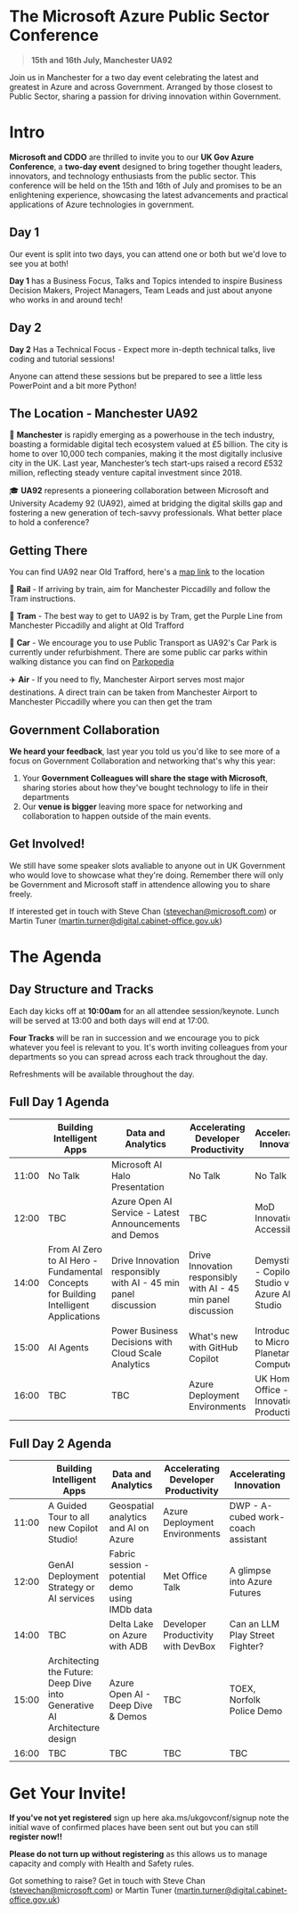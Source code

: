 # The Microsoft Azure Public Sector Conference 

> **15th and 16th July, Manchester UA92**

Join us in Manchester for a two day event celebrating the latest and greatest in Azure and across Government. Arranged by those closest to Public Sector, sharing a passion for driving innovation within Government. 


# Intro

**Microsoft and CDDO** are thrilled to invite you to our **UK Gov Azure Conference**, a **two-day event** designed to bring together thought leaders, innovators, and technology enthusiasts from the public sector. This conference will be held on the 15th and 16th of July and promises to be an enlightening experience, showcasing the latest advancements and practical applications of Azure technologies in government.

## Day 1

Our event is split into two days, you can attend one or both but we'd love to see you at both!

**Day 1** has a Business Focus, Talks and Topics intended to inspire Business Decision Makers, Project Managers, Team Leads and just about anyone who works in and around tech!

## Day 2

**Day 2** Has a Technical Focus - Expect more in-depth technical talks, live coding and tutorial sessions!

Anyone can attend these sessions but be prepared to see a little less PowerPoint and a bit more Python!

## The Location - Manchester UA92 

🏢 **Manchester** is rapidly emerging as a powerhouse in the tech industry, boasting a formidable digital tech ecosystem valued at £5 billion. The city is home to over 10,000 tech companies, making it the most digitally inclusive city in the UK. Last year, Manchester’s tech start-ups raised a record £532 million, reflecting steady venture capital investment since 2018.

🎓 **UA92** represents a pioneering collaboration between Microsoft and University Academy 92 (UA92), aimed at bridging the digital skills gap and fostering a new generation of tech-savvy professionals. What better place to hold a conference?

## Getting There

You can find UA92 near Old Trafford, here's a [map link](https://maps.app.goo.gl/zFuKhJenMg9S1FiEA) to the location


🚝 **Rail** - If arriving by train, aim for Manchester Piccadilly and follow the Tram instructions. 

🚃 **Tram** - The best way to get to UA92 is by Tram, get the Purple Line from Manchester Piccadilly and alight at Old Trafford

🚗 **Car** - We encourage you to use Public Transport as UA92's Car Park is currently under refurbishment. There are some public car parks within walking distance you can find on [Parkopedia](https://en.parkopedia.co.uk/parking/locations/old_trafford_greater_manchester_england_united_kingdom_7753gcw2hhnx9q804b/?country=uk&arriving=202407150900&leaving=202407151800)

✈️ **Air** - If you need to fly, Manchester Airport serves most major destinations. A direct train can be taken from Manchester Airport to Manchester Piccadilly where you can then get the tram

## Government Collaboration

**We heard your feedback**, last year you told us you'd like to see more of a focus on Government Collaboration and networking that's why this year:

 1. Your **Government Colleagues will share the stage with Microsoft**, sharing stories about how they've bought technology to life in their departments
 2. Our **venue is bigger** leaving more space for networking and collaboration to happen outside of the main events.

## Get Involved!
We still have some speaker slots avaliable to anyone out in UK Government who would love to showcase what they're doing. Remember there will only be Government and Microsoft staff in attendence allowing you to share freely.

If interested get in touch with Steve Chan (stevechan@microsoft.com) or Martin Tuner (martin.turner@digital.cabinet-office.gov.uk)

# The Agenda

## Day Structure and Tracks 

Each day kicks off at **10:00am** for an all attendee session/keynote. Lunch will be served at 13:00 and both days will end at 17:00.

**Four Tracks** will be ran in succession and we encourage you to pick whatever you feel is relevant to you. It's worth inviting colleagues from your departments so you can spread across each track throughout the day. 

Refreshments will be available throughout the day. 

## Full Day 1 Agenda

|  |Building Intelligent Apps | Data and Analytics | Accelerating Developer Productivity | Accelerating Innovation|
|--|--|--|--|--
| 11:00 | No Talk | Microsoft AI Halo Presentation | No Talk | No Talk
| 12:00 | TBC | Azure Open AI Service - Latest Announcements and Demos | TBC | MoD Innovation in Accessibility
| 14:00 | From AI Zero to AI Hero - Fundamental Concepts for Building Intelligent Applications |Drive Innovation responsibly with AI - 45 min panel discussion | Drive Innovation responsibly with AI - 45 min panel discussion | Demystifying - Copilot Studio vs Azure AI Studio
| 15:00 | AI Agents |Power Business Decisions with Cloud Scale Analytics | What's new with GitHub Copilot | Introduction to Microsoft Planetary Computer
| 16:00 | TBC |TBC| Azure Deployment Environments| UK Home Office - Innovation to Production


## Full Day 2 Agenda


|  |Building Intelligent Apps | Data and Analytics | Accelerating Developer Productivity | Accelerating Innovation|
|--|--|--|--|--
| 11:00 | A Guided Tour to all  new Copilot Studio! | Geospatial analytics and AI on Azure | Azure Deployment Environments| DWP - A-cubed work-coach assistant
| 12:00 | GenAI Deployment Strategy or AI services |Fabric session - potential demo using IMDb data | Met Office Talk | A glimpse into Azure Futures
| 14:00 | TBC | Delta Lake on Azure with ADB|Developer Productivity with DevBox| Can an LLM Play Street Fighter?
| 15:00 | Architecting the Future: Deep Dive into Generative AI Architecture design | Azure Open AI - Deep Dive & Demos|TBC| TOEX, Norfolk Police Demo
| 16:00 |TBC  |TBC  | TBC | TBC


# Get Your Invite!

**If you've not yet registered** sign up here aka.ms/ukgovconf/signup note the initial wave of confirmed places have been sent out but you can still **register now!!**

**Please do not turn up without registering** as this allows us to manage capacity and comply with Health and Safety rules.

Got something to raise? Get in touch with Steve Chan (stevechan@microsoft.com) or Martin Tuner (martin.turner@digital.cabinet-office.gov.uk) 
